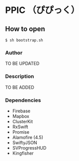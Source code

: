 # PPIC （ぴぴっく）

## How to open

```
$ sh bootstrap.sh
```

### Author
TO BE UPDATED

### Description
TO BE ADDED

### Dependencies
- Firebase
- Mapbox
- ClusterKit
- RxSwift
- Promise
- Alamofire (4.5)
- SwiftyJSON
- SVProgressHUD
- Kingfisher
